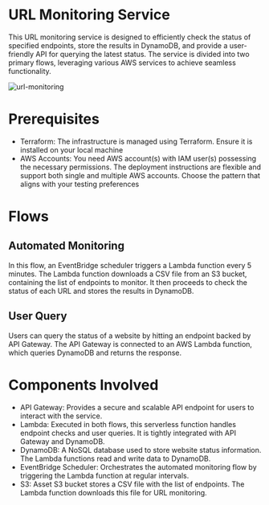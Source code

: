 # URL Monitoring Service

This URL monitoring service is designed to efficiently check the status of specified endpoints, store the results in DynamoDB, and provide a user-friendly API for querying the latest status. The service is divided into two primary flows, leveraging various AWS services to achieve seamless functionality.

![url-monitoring](https://github.com/mdnfr0211/url-monitoring-system/assets/55761300/2141dd70-f102-46c9-82b5-77ed9122bfe5)

# Prerequisites

- Terraform: The infrastructure is managed using Terraform. Ensure it is installed on your local machine
- AWS Accounts: You need AWS account(s) with IAM user(s) possessing the necessary permissions. The deployment instructions are flexible and support both single and multiple AWS accounts. Choose the pattern that aligns with your testing preferences

# Flows
## Automated Monitoring

In this flow, an EventBridge scheduler triggers a Lambda function every 5 minutes. The Lambda function downloads a CSV file from an S3 bucket, containing the list of endpoints to monitor. It then proceeds to check the status of each URL and stores the results in DynamoDB.

## User Query

Users can query the status of a website by hitting an endpoint backed by API Gateway. The API Gateway is connected to an AWS Lambda function, which queries DynamoDB and returns the response.

# Components Involved

- API Gateway: Provides a secure and scalable API endpoint for users to interact with the service.
- Lambda: Executed in both flows, this serverless function handles endpoint checks and user queries. It is tightly integrated with API Gateway and DynamoDB.
- DynamoDB: A NoSQL database used to store website status information. The Lambda functions read and write data to DynamoDB.
- EventBridge Scheduler: Orchestrates the automated monitoring flow by triggering the Lambda function at regular intervals.
- S3: Asset S3 bucket stores a CSV file with the list of endpoints. The Lambda function downloads this file for URL monitoring.





